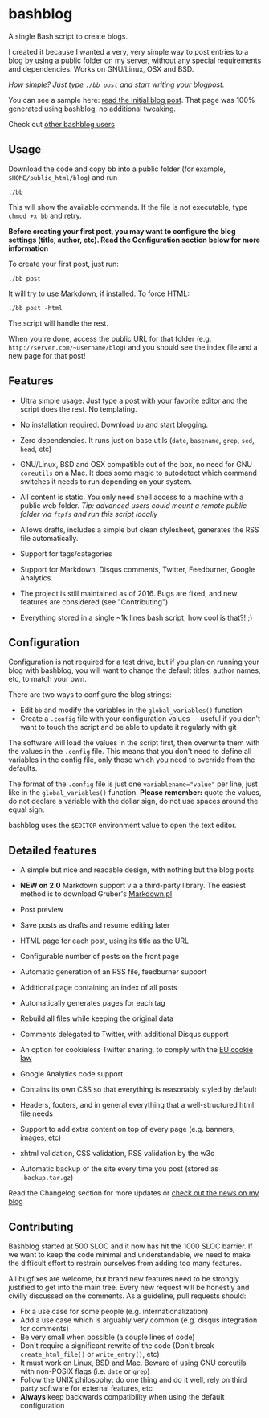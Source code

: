bashblog
========

A single Bash script to create blogs.

I created it because I wanted a very, very simple way to post entries to
a blog by using a public folder on my server, without any special
requirements and dependencies. Works on GNU/Linux, OSX and BSD.

*How simple? Just type `./bb post` and start writing your blogpost.*

You can see a sample here: [read the initial blog post]. That page was
100% generated using bashblog, no additional tweaking.

Check out [other bashblog users]

Usage
-----

Download the code and copy bb into a public folder (for example,
`$HOME/public_html/blog`) and run

    ./bb

This will show the available commands. If the file is not executable,
type `chmod +x bb` and retry.

**Before creating your first post, you may want to configure the blog
settings (title, author, etc). Read the Configuration section below for
more information**

To create your first post, just run:

    ./bb post

It will try to use Markdown, if installed. To force HTML:

    ./bb post -html

The script will handle the rest.

When you're done, access the public URL for that folder (e.g.
`http://server.com/~username/blog`) and you should see the index file
and a new page for that post!

Features
--------

-   Ultra simple usage: Just type a post with your favorite editor and
    the script does the rest. No templating.

-   No installation required. Download `bb` and start blogging.

-   Zero dependencies. It runs just on base utils (`date`, `basename`,
    `grep`, `sed`, `head`, etc)

-   GNU/Linux, BSD and OSX compatible out of the box, no need for GNU
    `coreutils` on a Mac. It does some magic to autodetect which command
    switches it needs to run depending on your system.

-   All content is static. You only need shell access to a machine with
    a public web folder. *Tip: advanced users could mount a remote
    public folder via `ftpfs` and run this script locally*

-   Allows drafts, includes a simple but clean stylesheet, generates the
    RSS file automatically.

-   Support for tags/categories

-   Support for Markdown, Disqus comments, Twitter, Feedburner,
    Google Analytics.

-   The project is still maintained as of 2016. Bugs are fixed, and new
    features are considered (see "Contributing")

-   Everything stored in a single ~1k lines bash script, how cool is
    that?! ;)

Configuration
-------------

Configuration is not required for a test drive, but if you plan on
running your blog with bashblog, you will want to change the default
titles, author names, etc, to match your own.

There are two ways to configure the blog strings:

-   Edit `bb` and modify the variables in the `global_variables()`
    function
-   Create a `.config` file with your configuration values -- useful if
    you don't want to touch the script and be able to update it
    regularly with git

The software will load the values in the script first, then overwrite
them with the values in the `.config` file. This means that you don't
need to define all variables in the config file, only those which you
need to override from the defaults.

The format of the `.config` file is just one `variablename="value"` per
line, just like in the `global_variables()` function. **Please
remember:** quote the values, do not declare a variable with the dollar
sign, do not use spaces around the equal sign.

bashblog uses the `$EDITOR` environment value to open the text editor.

Detailed features
-----------------

-   A simple but nice and readable design, with nothing but the blog
    posts

-   **NEW on 2.0** Markdown support via a third-party library. The
    easiest method is to download Gruber's [Markdown.pl]

-   Post preview

-   Save posts as drafts and resume editing later

-   HTML page for each post, using its title as the URL

-   Configurable number of posts on the front page

-   Automatic generation of an RSS file, feedburner support

-   Additional page containing an index of all posts

-   Automatically generates pages for each tag

-   Rebuild all files while keeping the original data

-   Comments delegated to Twitter, with additional Disqus support

-   An option for cookieless Twitter sharing, to comply with the [EU
    cookie law]

-   Google Analytics code support

-   Contains its own CSS so that everything is reasonably styled by
    default

-   Headers, footers, and in general everything that a well-structured
    html file needs

-   Support to add extra content on top of every page (e.g. banners,
    images, etc)

-   xhtml validation, CSS validation, RSS validation by the w3c

-   Automatic backup of the site every time you post (stored as
    `.backup.tar.gz`)

Read the Changelog section for more updates or [check out the news on my
blog]

Contributing
------------

Bashblog started at 500 SLOC and it now has hit the 1000 SLOC barrier.
If we want to keep the code minimal and understandable, we need to make
the difficult effort to restrain ourselves from adding too many
features.

All bugfixes are welcome, but brand new features need to be strongly
justified to get into the main tree. Every new request will be honestly
and civilly discussed on the comments. As a guideline, pull requests
should:

-   Fix a use case for some people (e.g. internationalization)
-   Add a use case which is arguably very common (e.g. disqus
    integration for comments)
-   Be very small when possible (a couple lines of code)
-   Don't require a significant rewrite of the code (Don't break
    `create_html_file()` or `write_entry()`, etc)
-   It must work on Linux, BSD and Mac. Beware of using GNU coreutils
    with non-POSIX flags (i.e. `date` or `grep`)
-   Follow the UNIX philosophy: do one thing and do it well, rely on
    third party software for external features, etc
-   **Always** keep backwards compatibility when using the default
    configuration

  [read the initial blog post]: https://web.archive.org/web/20130520204024/http://mmb.pcb.ub.es/~carlesfe/blog/creating-a-simple-blog-system-with-a-500-line-bash-script.html
  [other bashblog users]: https://www.google.com/search?q=%22Generated+with+bashblog,+a+single+bash+script+to+easily+create+blogs+like+this+one%22
  [Markdown.pl]: http://daringfireball.net/projects/markdown/
  [EU cookie law]: https://github.com/cfenollosa/eu-cookie-law
  [check out the news on my blog]: http://cfenollosa.com/blog/tag_bashblog.html
